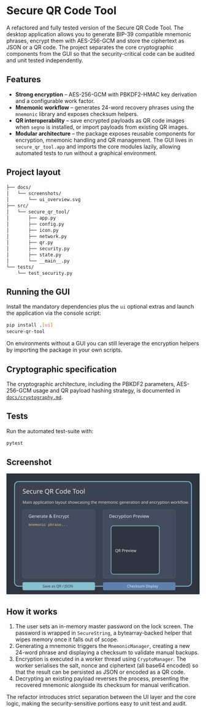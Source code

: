 # Secure QR Code Tool

A refactored and fully tested version of the Secure QR Code Tool. The desktop
application allows you to generate BIP-39 compatible mnemonic phrases, encrypt
them with AES-256-GCM and store the ciphertext as JSON or a QR code. The
project separates the core cryptographic components from the GUI so that the
security-critical code can be audited and unit tested independently.

## Features

- **Strong encryption** – AES-256-GCM with PBKDF2-HMAC key derivation and a
  configurable work factor.
- **Mnemonic workflow** – generates 24-word recovery phrases using the
  `mnemonic` library and exposes checksum helpers.
- **QR interoperability** – save encrypted payloads as QR code images when
  `segno` is installed, or import payloads from existing QR images.
- **Modular architecture** – the package exposes reusable components for
  encryption, mnemonic handling and QR management. The GUI lives in
  `secure_qr_tool.app` and imports the core modules lazily, allowing automated
  tests to run without a graphical environment.

## Project layout

```
├── docs/
│   └── screenshots/
│       └── ui_overview.svg
├── src/
│   └── secure_qr_tool/
│       ├── app.py
│       ├── config.py
│       ├── icon.py
│       ├── network.py
│       ├── qr.py
│       ├── security.py
│       ├── state.py
│       └── __main__.py
└── tests/
    └── test_security.py
```

## Running the GUI

Install the mandatory dependencies plus the `ui` optional extras and launch the
application via the console script:

```bash
pip install .[ui]
secure-qr-tool
```

On environments without a GUI you can still leverage the encryption helpers by
importing the package in your own scripts.

## Cryptographic specification

The cryptographic architecture, including the PBKDF2 parameters, AES-256-GCM
usage and QR payload hashing strategy, is documented in
[`docs/cryptography.md`](docs/cryptography.md).

## Tests

Run the automated test-suite with:

```bash
pytest
```

## Screenshot

![Application layout](docs/screenshots/ui_overview.svg)

## How it works

1. The user sets an in-memory master password on the lock screen. The password
   is wrapped in `SecureString`, a bytearray-backed helper that wipes memory
   once it falls out of scope.
2. Generating a mnemonic triggers the `MnemonicManager`, creating a new 24-word
   phrase and displaying a checksum to validate manual backups.
3. Encryption is executed in a worker thread using `CryptoManager`. The worker
   serialises the salt, nonce and ciphertext (all base64 encoded) so that the
   result can be persisted as JSON or encoded as a QR code.
4. Decrypting an existing payload reverses the process, presenting the
   recovered mnemonic alongside its checksum for manual verification.

The refactor introduces strict separation between the UI layer and the core
logic, making the security-sensitive portions easy to unit test and audit.
